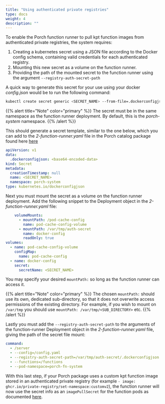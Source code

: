 ```yaml
---
title: "Using authenticated private registries"
type: docs
weight: 4
description: ""
---
```


To enable the Porch function runner to pull kpt function images from authenticated private registries, the system requires:

1. Creating a kubernetes secret using a JSON file according to the Docker config schema, containing valid credentials for each authenticated registry.
2. Mounting this new secret as a volume on the function runner.
3. Providing the path of the mounted secret to the function runner using the argument `--registry-auth-secret-path`

A quick way to generate this secret for your use using your docker *config.json* would be to run the following command:

```bash
kubectl create secret generic <SECRET_NAME> --from-file=.dockerconfigjson=/path/to/your/config.json --type=kubernetes.io/dockerconfigjson --dry-run=client -o yaml -n porch-system
```

{{% alert title="Note" color="primary" %}}
The secret must be in the same namespace as the function runner deployment. By default, this is the *porch-system* namespace.
{{% /alert %}}

This should generate a secret template, similar to the one below, which you can add to the *2-function-runner.yaml* file in the Porch catalog package found here [here](https://github.com/nephio-project/catalog/tree/main/nephio/core/porch)

```yaml
apiVersion: v1
data:
  .dockerconfigjson: <base64-encoded-data>
kind: Secret
metadata:
  creationTimestamp: null
  name: <SECRET_NAME>
  namespace: porch-system
type: kubernetes.io/dockerconfigjson
```

Next you must mount the secret as a volume on the function runner deployment. Add the following snippet to the Deployment object in the *2-function-runner.yaml* file:

```yaml
    volumeMounts:
      - mountPath: /pod-cache-config
        name: pod-cache-config-volume
      - mountPath: /var/tmp/auth-secret
        name: docker-config
        readOnly: true
volumes:
  - name: pod-cache-config-volume
    configMap:
      name: pod-cache-config
  - name: docker-config
    secret:
      secretName: <SECRET_NAME>
```

You may specify your desired `mountPath:` so long as the function runner can access it.

{{% alert title="Note" color="primary" %}}
The chosen `mountPath:` should use its own, dedicated sub-directory, so that it does not overwrite access permissions of the existing directory. For example, if you wish to mount on `/var/tmp` you should use `mountPath: /var/tmp/<SUB_DIRECTORY>` etc.
{{% /alert %}}

Lastly you must add the `--registry-auth-secret-path` to the arguments of the function-runner Deployment object in the *2-function-runner.yaml* file, giving the path of the secret file mount:

```yaml
command:
  - /server
  - --config=/config.yaml
  - --registry-auth-secret-path=/var/tmp/auth-secret/.dockerconfigjson
  - --functions=/functions
  - --pod-namespace=porch-fn-system
```

With this last step, if your Porch package uses a custom kpt function image stored in an authenticated private registry (for example `- image: ghcr.io/private-registry/set-namespace:customv2`), the function runner will now use the secret info as an `imagePullSecret` for the function pods as documented [here](https://kubernetes.io/docs/tasks/configure-pod-container/pull-image-private-registry/).
